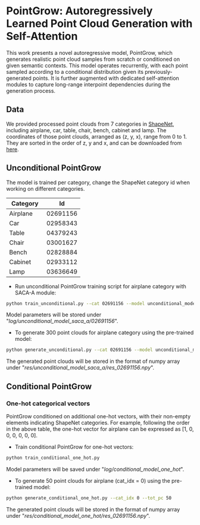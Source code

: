 # PointGrow: Autoregressively Learned Point Cloud Generation with Self-Attention
This work presents a novel autoregressive model, PointGrow, which generates realistic point cloud samples from scratch or conditioned on given semantic contexts. This model operates recurrently, with each point sampled according to a conditional distribution given its previously-generated points. It is further augmented with dedicated self-attention modules to capture long-range interpoint dependencies during the generation process.

## Data
We provided processed point clouds from 7 categories in [ShapeNet](https://www.shapenet.org), including airplane, car, table, chair, bench, cabinet and lamp. The coordinates of those point clouds, arranged as (z, y, x), range from 0 to 1. They are sorted in the order of z, y and x, and can be downloaded from [here](https://www.dropbox.com/s/nlcswrxul1ymypw/ShapeNet7.zip).


## Unconditional PointGrow
The model is trained per category, change the ShapeNet category id when working on different categories.

|    Category   |      Id       | 
| ------------- | ------------- |
| Airplane      | 02691156      |
| Car           | 02958343      |
| Table         | 04379243      |
| Chair         | 03001627      |
| Bench         | 02828884      |
| Cabinet       | 02933112      |
| Lamp          | 03636649      |

* Run unconditional PointGrow training script for airplane category with SACA-A module:
``` bash
python train_unconditional.py --cat 02691156 --model unconditional_model_saca_a
```
Model parameters will be stored under "_log/unconditional_model_saca_a/02691156_".

* To generate 300 point clouds for airplane category using the pre-trained model:
``` bash
python generate_unconditional.py --cat 02691156 --model unconditional_model_saca_a --tot_pc 300
```
The generated point clouds will be stored in the format of numpy array under "_res/unconditional_model_saca_a/res_02691156.npy_".

## Conditional PointGrow
### One-hot categorical vectors
PointGrow conditioned on additional one-hot vectors, with their non-empty elements indicating ShapeNet categories. For example, following the order in the above table, the one-hot vector for airplane can be expressed as [1, 0, 0, 0, 0, 0, 0]. 

* Train conditional PointGrow for one-hot vectors:
``` bash
python train_conditional_one_hot.py
```
Model parameters will be saved under "_log/conditional_model_one_hot_".

* To generate 50 point clouds for airplane (cat_idx = 0) using the pre-trained model:
``` bash
python generate_conditional_one_hot.py --cat_idx 0 --tot_pc 50
```
The generated point clouds will be stored in the format of numpy array under "_res/conditional_model_one_hot/res_02691156.npy_".



